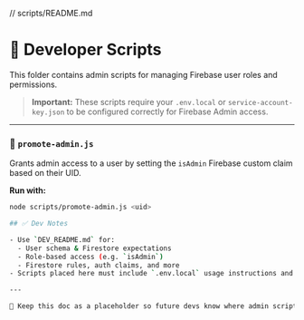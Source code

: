 // scripts/README.md

# 🔧 Developer Scripts

This folder contains admin scripts for managing Firebase user roles and permissions.

> **Important:** These scripts require your `.env.local` or `service-account-key.json` to be configured correctly for Firebase Admin access.

---

### 🚀 `promote-admin.js`

Grants admin access to a user by setting the `isAdmin` Firebase custom claim based on their UID.

**Run with:**

```bash
node scripts/promote-admin.js <uid>

## ✅ Dev Notes

- Use `DEV_README.md` for:
  - User schema & Firestore expectations
  - Role-based access (e.g. `isAdmin`)
  - Firestore rules, auth claims, and more
- Scripts placed here must include `.env.local` usage instructions and clear purpose descriptions

---

📌 Keep this doc as a placeholder so future devs know where admin scripts belong.